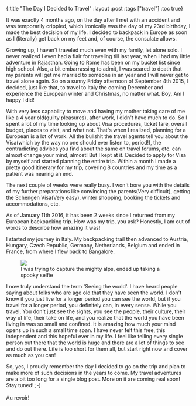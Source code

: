 {:title "The Day I Decided to Travel"
:layout :post
:tags  ["travel"]
:toc true}

It was exactly 4 months ago, on the day after I met with an accident and
was temporarily crippled, which ironically was the day of my 23rd birthday,
I made the best decision of my life. I decided to
backpack in Europe as soon as I (literally) get back on my feet and, of course,
the consulate allows.


Growing up, I haven't traveled much even with my family, let
alone solo. I never realized I even had a flair for traveling till last
year, when I had my little adventure in Rajasthan. Going to Rome has
been on my bucket list since high school. Also, a bit embarrassing to admit,
I was scared to death that my parents will get me married to someone
in an year and I will never get to travel alone again. So on a sunny
Friday afternoon of September 4th 2015, I decided, just like that, to
travel to Italy the coming December and experience the European winter
and Christmas, no matter what. Boy, Am I happy I did!


With very less capability to move and having my mother taking care of me
like a 4 year old(guilty pleasures), after work, I didn't have much to
do. So I spent a lot of my time looking up about Visa procedures, ticket fare, overall
budget, places to visit, and what not. That's when I realized, planning
for a European is a lot of work. All the bullshit the travel agents tell
you about the Visa(which by the way no one should ever listen to,
period!), the contradicting advises you find about the same on travel
forums, etc. can almost change your mind, almost! But I kept at it.
Decided to apply for Visa by myself and started planning the entire
trip. Within a month I made a pretty good itinerary for my trip,
covering 8 countries and my time as a patient was nearing an end.


The next couple of weeks were really busy. I won't bore you with the
details of my further preparations like convincing the parents(Very
difficult), getting the Schengen Visa(Very easy), winter shopping,
booking the tickets and accommodations, etc.


As of January 11th 2016, it has been 2 weeks since I returned from my
European backpacking trip. How was my trip, you ask? Honestly, I am out
of words to describe how amazing it was!


I started my journey in Italy. My backpacking trail then advanced to
Austria, Hungary, Czech Republic, Germany, Netherlands, Belgium and
ended in France, from where I flew back to Bangalore.

<figure>
    <a href="/img/IMG_0480.jpg"><img src="/img/IMG_0480.jpg"></a>
    <figcaption>I was trying to capture the mighty alps, ended up taking a spooky selfie</figcaption>
</figure>

I now truly understand the term 'Seeing the world'. I have heard people
saying about folks who are age old that they have seen the world. I
don't know if you just live for a longer period you can see the world,
but if you travel for a longer period, you definitely can, in every
sense. While you travel, You don't just see the sights, you see the people, their
culture, their way of life, their take on life, and you realize that the
world you have been living in was so small and confined. It is amazing
how much your mind opens up in such a small time span. I have never felt this
free, this independent and this hopeful ever in my life.  I feel like telling
every single person out there that the world is huge and there are a lot
of things to see and do out there. Life is too short for them all,
but start right now and cover as much as you can!


So, yes, I proudly remember the day I decided to go on the trip and plan
to make more of such decisions in the years to come. My travel
adventures are a bit too long for a single blog post. More on it are
coming real soon! Stay tuned! ;-)
<br/><br/>Au revoir!
